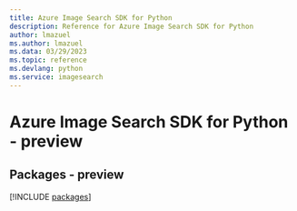 ```yaml
---
title: Azure Image Search SDK for Python
description: Reference for Azure Image Search SDK for Python
author: lmazuel
ms.author: lmazuel
ms.data: 03/29/2023
ms.topic: reference
ms.devlang: python
ms.service: imagesearch
---
```

# Azure Image Search SDK for Python - preview
## Packages - preview
[!INCLUDE [packages](image-search-index.md)]